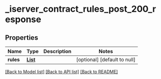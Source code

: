 # _iserver_contract_rules_post_200_response
## Properties

| Name | Type | Description | Notes |
|------------ | ------------- | ------------- | -------------|
| **rules** | [**List**](_iserver_contract_rules_post_200_response_rules_inner.md) |  | [optional] [default to null] |

[[Back to Model list]](../README.md#documentation-for-models) [[Back to API list]](../README.md#documentation-for-api-endpoints) [[Back to README]](../README.md)

